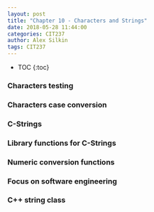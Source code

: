 ```yaml
---
layout: post
title: "Chapter 10 - Characters and Strings"
date: 2018-05-28 11:44:00
categories: CIT237
author: Alex Silkin
tags: CIT237
---
```


- TOC
{:toc}


### Characters testing
### Characters case conversion
### C-Strings
### Library functions for C-Strings
### Numeric conversion functions
### Focus on software engineering
### C++ string class

